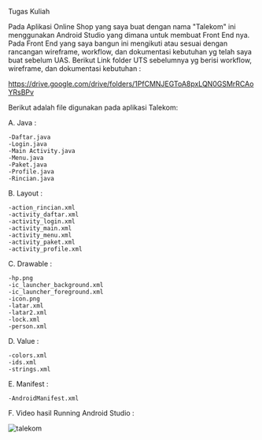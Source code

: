 Tugas Kuliah

Pada Aplikasi Online Shop yang saya buat dengan nama "Talekom" ini menggunakan Android Studio yang dimana untuk membuat Front End nya. Pada Front End yang saya bangun ini mengikuti atau sesuai dengan rancangan wireframe, workflow, dan dokumentasi kebutuhan yg telah saya buat sebelum UAS. Berikut Link folder UTS sebelumnya yg berisi workflow, wireframe, dan dokumentasi kebutuhan :

  https://drive.google.com/drive/folders/1PfCMNJEGToA8pxLQN0GSMrRCAoYRsBPv
  
Berikut adalah file digunakan pada aplikasi Talekom:

A. Java :

    -Daftar.java
    -Login.java 
    -Main Activity.java
    -Menu.java
    -Paket.java
    -Profile.java
    -Rincian.java

B. Layout :

    -action_rincian.xml
    -activity_daftar.xml
    -activity_login.xml
    -activity_main.xml
    -activity_menu.xml
    -activity_paket.xml
    -activity_profile.xml

C. Drawable :


    -hp.png
    -ic_launcher_background.xml
    -ic_launcher_foreground.xml
    -icon.png
    -latar.xml
    -latar2.xml
    -lock.xml
    -person.xml

D. Value :


    -colors.xml
    -ids.xml
    -strings.xml

E. Manifest :


    -AndroidManifest.xml
    
F. Video hasil Running Android Studio : 


![talekom](https://user-images.githubusercontent.com/48081114/106414477-3fdcef00-647f-11eb-9d36-35fec656809e.gif)
